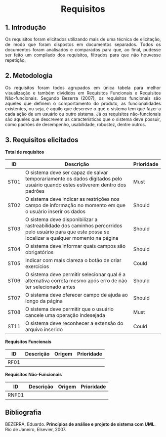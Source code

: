 # <center> Requisitos

<div align="justify">

## 1. Introdução
Os requisitos foram elicitados utilizando mais de uma técnica de elicitação, de modo que foram dispostos em documentos separados. Todos os documentos foram analisados e comparados para que, ao final, pudesse ser feito um compilado dos requisitos, filtrados para que não houvesse repetição.

## 2. Metodologia
Os requisitos foram todos agrupados em única tabela para melhor visualização e também divididos em Requisitos Funcionais e Requisitos Não-funcionais. Segundo Bezerra (2007), os requisitos funcionais são aqueles que definem o comportamento do produto, as funcionalidades existentes, ou seja, é aquilo que descreve o que o sistema tem que fazer a cada ação de um usuário ou outro sistema. Já os requisitos não-funcionais são aqueles que descrevem as características que o sistema deve possuir, como padrões de desempenho, usabilidade, robustez, dentre outros.

## 3. Requisitos elicitados
**Total de requisitos**

|  ID  | <center> Descrição | <center>Prioridade |
|:----:|:-------------------|:--------------------|
| ST01 <!-- ST09--> | O sistema deve ser capaz de salvar temporariamente os dados digitados pelo usuário quando estes estiverem dentro dos padrões | Must |
| ST02 <!-- ST10--> | O sistema deve indicar as restrições nos campo de informação no momento em que o usuário inserir os dados | Should |
| ST03 | O sistema deve disponibilizar a rastreabilidade dos caminhos percorridos pelo usuário para que este possa se localizar a qualquer momento na página | Should |
| ST04 | O sistema deve informar quais campos são obrigatórios | Should |
| ST05 | Indicar com mais clareza o botão de criar exercícios | Could |
| ST06 | O sistema deve permitir selecionar qual é a alternativa correta mesmo após erro de não ter selecionado antes | Should |
| ST07 | O sistema deve oferecer campo de ajuda ao longo da página | Should |
| ST08 | O sistema deve permitir que o usuário cancele uma operação indesejada | Must |
| ST11 <!-- ST12--> | O sistema deve reconhecer a extensão do arquivo inserido | Could |
<!-- CONTINUAR AQUI -->

**Requisitos Funcionais**

|  ID  | <center> Descrição | <center>Origem | Prioridade |
|:----:|:-------------------|:---------------|:----------:|
| RF01 |  |  |  |

**Requisitos Não-Funcionais**

|  ID  | <center> Descrição | <center>Origem | Prioridade |
|:----:|:-------------------|:---------------|:----------:|
| RNF01 |  |  |  |

</div>

## Bibliografia
BEZERRA, Eduardo. **Princípios de análise e projeto de sistema com UML**. Rio de Janeiro, Elsevier, 2007.